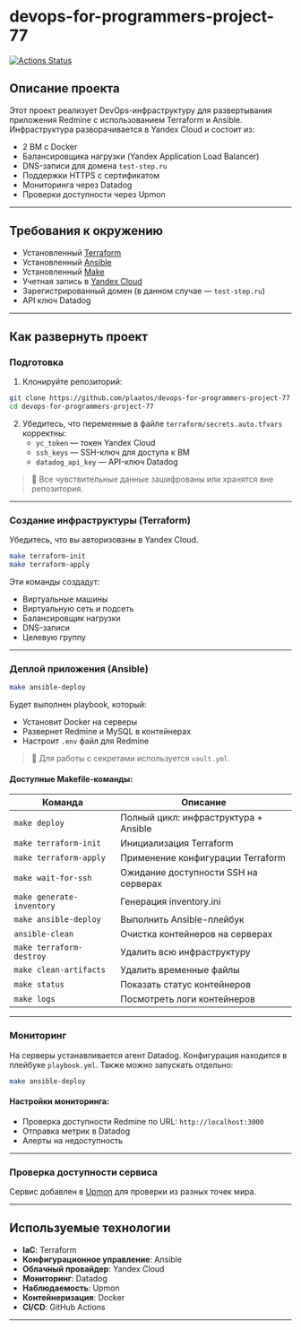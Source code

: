 # devops-for-programmers-project-77

[![Actions Status](https://github.com/plaatos/devops-for-programmers-project-77/actions/workflows/hexlet-check.yml/badge.svg )](https://github.com/plaatos/devops-for-programmers-project-77/actions )

## Описание проекта

Этот проект реализует DevOps-инфраструктуру для развертывания приложения Redmine с использованием Terraform и Ansible. Инфраструктура разворачивается в Yandex Cloud и состоит из:

- 2 ВМ с Docker
- Балансировщика нагрузки (Yandex Application Load Balancer)
- DNS-записи для домена `test-step.ru`
- Поддержки HTTPS с сертификатом
- Мониторинга через Datadog
- Проверки доступности через Upmon

---

## Требования к окружению

- Установленный [Terraform](https://www.terraform.io/ )
- Установленный [Ansible](https://docs.ansible.com/ )
- Установленный [Make](https://www.gnu.org/software/make/ )
- Учетная запись в [Yandex Cloud](https://cloud.yandex.ru/ )
- Зарегистрированный домен (в данном случае — `test-step.ru`)
- API ключ Datadog

---

## Как развернуть проект

### Подготовка

1. Клонируйте репозиторий:
```bash
git clone https://github.com/plaatos/devops-for-programmers-project-77.git 
cd devops-for-programmers-project-77
```

2. Убедитесь, что переменные в файле `terraform/secrets.auto.tfvars` корректны:
   - `yc_token` — токен Yandex Cloud
   - `ssh_keys` — SSH-ключ для доступа к ВМ
   - `datadog_api_key` — API-ключ Datadog

> 🔐 Все чувствительные данные зашифрованы или хранятся вне репозитория.

---

### Создание инфраструктуры (Terraform)

Убедитесь, что вы авторизованы в Yandex Cloud.

```bash
make terraform-init
make terraform-apply
```

Эти команды создадут:
- Виртуальные машины
- Виртуальную сеть и подсеть
- Балансировщик нагрузки
- DNS-записи
- Целевую группу

---

### Деплой приложения (Ansible)

```bash
make ansible-deploy
```

Будет выполнен playbook, который:
- Установит Docker на серверы
- Развернет Redmine и MySQL в контейнерах
- Настроит `.env` файл для Redmine

> 🔐 Для работы с секретами используется `vault.yml`.

#### Доступные Makefile-команды:

| Команда                | Описание                             |
|------------------------|--------------------------------------|
| `make deploy`          | Полный цикл: инфраструктура + Ansible |
| `make terraform-init`  | Инициализация Terraform               |
| `make terraform-apply` | Применение конфигурации Terraform     |
| `make wait-for-ssh`    | Ожидание доступности SSH на серверах  |
| `make generate-inventory` | Генерация inventory.ini            |
| `make ansible-deploy`  | Выполнить Ansible-плейбук             |
| `ansible-clean`        | Очистка контейнеров на серверах       |
| `make terraform-destroy` | Удалить всю инфраструктуру          |
| `make clean-artifacts` | Удалить временные файлы               |
| `make status`          | Показать статус контейнеров           |
| `make logs`            | Посмотреть логи контейнеров           |


---

### Мониторинг

На серверы устанавливается агент Datadog. Конфигурация находится в плейбуке `playbook.yml`. Также можно запускать отдельно:

```bash
make ansible-deploy
```

#### Настройки мониторинга:
- Проверка доступности Redmine по URL: `http://localhost:3000`
- Отправка метрик в Datadog
- Алерты на недоступность

---

### Проверка доступности сервиса

Сервис добавлен в [Upmon](https://upmon.net/29cfdebb-3552-4726-9d9a-5996b04ee273 ) для проверки из разных точек мира.

---

## Используемые технологии

- **IaC**: Terraform
- **Конфигурационное управление**: Ansible
- **Облачный провайдер**: Yandex Cloud
- **Мониторинг**: Datadog
- **Наблюдаемость**: Upmon
- **Контейнеризация**: Docker
- **CI/CD**: GitHub Actions

---
